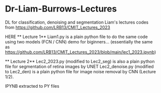 # Dr-Liam-Burrows-Lectures
DL for classification, denoising and segmentation
               Liam's lectures codes from  https://github.com/LRB13/CMIT_Lectures_2023
               
HERE ** Lecture 1**
Liam1.py is a plain python file to do the same code using two models (FCN / CNN)
    demo for biginners... (essentially the same as https://github.com/LRB13/CMIT_Lectures_2023/blob/main/lec1_2023.ipynb)

** Lecture 2**
Lec2_2023.py (modified to Lec2_seg) is also a plain python file for segmentation of retina images by UNET
Lec2_denoise.py (modified to Lec2_den) is a plain python file for image noise removal by CNN (Lecture 1/2).

IPYNB extracted to PY files
